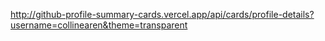 http://github-profile-summary-cards.vercel.app/api/cards/profile-details?username=collinearen&theme=transparent
